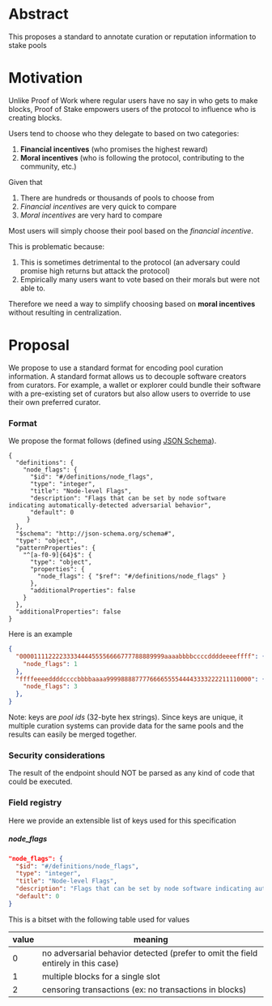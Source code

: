 # Abstract

This proposes a standard to annotate curation or reputation information to stake pools

# Motivation

Unlike Proof of Work where regular users have no say in who gets to make blocks, Proof of Stake empowers users of the protocol to influence who is creating blocks.

Users tend to choose who they delegate to based on two categories:

1) **Financial incentives** (who promises the highest reward)
2) **Moral incentives** (who is following the protocol, contributing to the community, etc.)

Given that

1) There are hundreds or thousands of pools to choose from
2) *Financial incentives* are very quick to compare
3) *Moral incentives* are very hard to compare

Most users will simply choose their pool based on the *financial incentive*.

This is problematic because:

1) This is sometimes detrimental to the protocol (an adversary could promise high returns but attack the protocol)
2) Empirically many users want to vote based on their morals but were not able to.

Therefore we need a way to simplify choosing based on **moral incentives** without resulting in centralization.

# Proposal

We propose to use a standard format for encoding pool curation information. A standard format allows us to decouple software creators from curators. For example, a wallet or explorer could bundle their software with a pre-existing set of curators but also allow users to override to use their own preferred curator.

### Format

We propose the format follows (defined using [JSON Schema](https://json-schema.org/)).

```
{
  "definitions": {
    "node_flags": {
      "$id": "#/definitions/node_flags",
      "type": "integer",
      "title": "Node-level Flags",
      "description": "Flags that can be set by node software indicating automatically-detected adversarial behavior",
      "default": 0
     }
  },
  "$schema": "http://json-schema.org/schema#",
  "type": "object",
  "patternProperties": {
    "^[a-f0-9]{64}$": {
      "type": "object",
      "properties": {
        "node_flags": { "$ref": "#/definitions/node_flags" }
      },
      "additionalProperties": false
    }
  },
  "additionalProperties": false
}
```

Here is an example

```json
{
  "0000111122223333444455556666777788889999aaaabbbbccccddddeeeeffff": {
    "node_flags": 1
  },
  "ffffeeeeddddccccbbbbaaaa9999888877776666555544443333222211110000": {
    "node_flags": 3
  },
}
```

Note: keys are *pool ids* (32-byte hex strings). Since keys are unique, it multiple curation systems can provide data for the same pools and the results can easily be merged together.

### Security considerations

The result of the endpoint should NOT be parsed as any kind of code that could be executed.

### Field registry

Here we provide an extensible list of keys used for this specification

##### node_flags

```json
"node_flags": {
  "$id": "#/definitions/node_flags",
  "type": "integer",
  "title": "Node-level Flags",
  "description": "Flags that can be set by node software indicating automatically-detected adversarial behavior",
  "default": 0
}
```

This is a bitset with the following table used for values

| value | meaning |
|---|---|
| 0 | no adversarial behavior detected (prefer to omit the field entirely in this case) |
| 1 | multiple blocks for a single slot |
| 2 | censoring transactions (ex: no transactions in blocks) |
